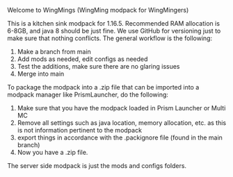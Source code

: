 Welcome to WingMings (WingMing modpack for WingMingers)

This is a kitchen sink modpack for 1.16.5. Recommended RAM allocation is 6-8GB, and java 8 should be just fine. We use GitHub for versioning just to make sure that nothing conflicts. The general workflow is the following:

1. Make a branch from main
2. Add mods as needed, edit configs as needed
3. Test the additions, make sure there are no glaring issues
4. Merge into main

To package the modpack into a .zip file that can be imported into a modpack manager like PrismLauncher, do the following:
1. Make sure that you have the modpack loaded in Prism Launcher or Multi MC
2. Remove all settings such as java location, memory allocation, etc. as this is not information pertinent to the modpack
3. export things in accordance with the .packignore file (found in the main branch)
4. Now you have a .zip file.

The server side modpack is just the mods and configs folders.
